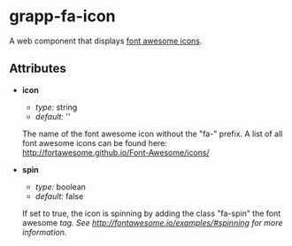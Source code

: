 grapp-fa-icon
=============

A web component that displays [font awesome icons](http://fontawesome.io/).

Attributes
----------

  * **icon**

    - *type:* string
    - *default:* ''

    The name of the font awesome icon without the "fa-" prefix.
    A list of all font awesome icons can be found here: http://fortawesome.github.io/Font-Awesome/icons/

  * **spin**

    - *type:* boolean
    - *default:* false

    If set to true, the icon is spinning by adding the class "fa-spin" the font awesome <i> tag.
    See http://fontawesome.io/examples/#spinning for more information.
